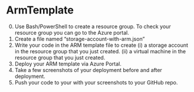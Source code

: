 # ArmTemplate
0. Use Bash/PowerShell to create a <MyResourceGroup> resource group. To check your resource group you can go to the Azure portal. 
1. Create a file named “storage-account-with-arm.json”
2. Write your code in the ARM template file to create
(i)  a <MyStorageAccount> storage account in the resource group that you just created. 
(ii) a <MyVirtualMachine> virtual machine in the resource group that you just created.
3. Deploy your ARM template via Azure Portal.
4. Take a few screenshots of your deployment before and after deployment.
5. Push your code to your with your screenshots to your GitHub repo.

